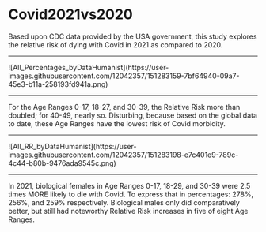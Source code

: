 # Covid2021vs2020
Based upon CDC data provided by the USA government, this study  explores the relative risk of dying with Covid in 2021 as compared to 2020.

<hr />
![All_Percentages_byDataHumanist](https://user-images.githubusercontent.com/12042357/151283159-7bf64940-09a7-45e3-b11a-258193fd941a.png)

<hr />

For the Age Ranges 0-17, 18-27, and 30-39, the Relative Risk more than doubled; for 40-49, nearly so. Disturbing, because based on the global data to date, these Age Ranges have the lowest risk of Covid morbidity.  

<hr />
![All_RR_byDataHumanist](https://user-images.githubusercontent.com/12042357/151283198-e7c401e9-789c-4c44-b80b-9476ada9545c.png)

<hr />

In 2021, biological females in Age Ranges 0-17, 18-29, and 30-39 were 2.5 times MORE likely to die with Covid. To express that in percentages: 278%, 256%, and 259% respectively. Biological males only did comparatively better, but still had noteworthy Relative Risk increases in five of eight Age Ranges.
